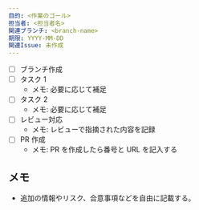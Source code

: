 ```yaml
---
目的: <作業のゴール>
担当者: <担当者名>
関連ブランチ: <branch-name>
期限: YYYY-MM-DD
関連Issue: 未作成
---
```


- [ ] ブランチ作成
- [ ] タスク 1
  - メモ: 必要に応じて補足
- [ ] タスク 2
  - メモ: 必要に応じて補足
- [ ] レビュー対応
  - メモ: レビューで指摘された内容を記録
- [ ] PR 作成
  - メモ: PR を作成したら番号と URL を記入する

## メモ
- 追加の情報やリスク、合意事項などを自由に記載する。
